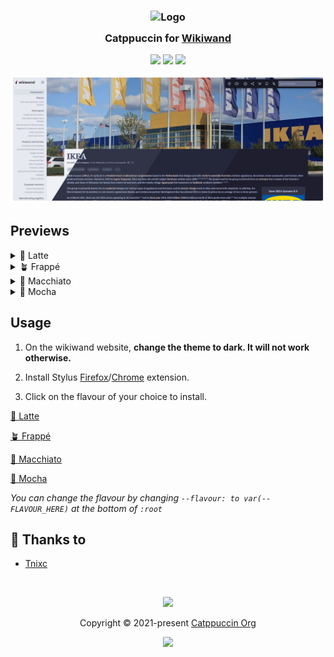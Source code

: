 <h3 align="center">
	<img src="https://raw.githubusercontent.com/catppuccin/catppuccin/main/assets/logos/exports/1544x1544_circle.png" width="100" alt="Logo"/><br/>
	<img src="https://raw.githubusercontent.com/catppuccin/catppuccin/main/assets/misc/transparent.png" height="30" width="0px"/>
	Catppuccin for <a href="https://www.wikiwand.com/">Wikiwand</a>
	<img src="https://raw.githubusercontent.com/catppuccin/catppuccin/main/assets/misc/transparent.png" height="30" width="0px"/>
</h3>

<p align="center">
	<a href="https://github.com/catppuccin/wikiwand/stargazers"><img src="https://img.shields.io/github/stars/catppuccin/wikiwand?colorA=363a4f&colorB=b7bdf8&style=for-the-badge"></a>
	<a href="https://github.com/catppuccin/wikiwand/issues"><img src="https://img.shields.io/github/issues/catppuccin/wikiwand?colorA=363a4f&colorB=f5a97f&style=for-the-badge"></a>
	<a href="https://github.com/catppuccin/wikiwand/contributors"><img src="https://img.shields.io/github/contributors/catppuccin/wikiwand?colorA=363a4f&colorB=a6da95&style=for-the-badge"></a>
</p>

<p align="center">
	<img src="/assets/all.webp"/>
</p>

## Previews

<details>
<summary>🌻 Latte</summary>
<img src="assets/latte.png"/>
</details>
<details>
<summary>🪴 Frappé</summary>
<img src="assets/frappe.png"/>
</details>
<details>
<summary>🌺 Macchiato</summary>
<img src="/assets/macchiato.png"/>
</details>
<details>
<summary>🌿 Mocha</summary>
<img src="assets/mocha.png"/>
</details>

## Usage
1. On the wikiwand website, **change the theme to dark. It will not work otherwise.**

2. Install Stylus [Firefox](https://addons.mozilla.org/en-GB/firefox/addon/styl-us/)/[Chrome](https://chrome.google.com/webstore/detail/stylus/clngdbkpkpeebahjckkjfobafhncgmne) extension.

3. Click on the flavour of your choice to install.

  [🌻 Latte](https://userstyles.world/style/7272/catppuccin-latte-wikiwand)

  [🪴 Frappé](https://userstyles.world/style/7271/catppuccin-frappe-wikiwand)

  [🌺 Macchiato](https://userstyles.world/style/7270/catppuccin-macchiato-wikiwand)

  [🌿 Mocha](https://userstyles.world/style/7269/catppuccin-mocha-wikiwand)

*You can change the flavour by changing `--flavour: to var(--FLAVOUR_HERE)` at the bottom of `:root`*

## 💝 Thanks to

- [Tnixc](https://github.com/tnixc)

&nbsp;

<p align="center">
	<img src="https://raw.githubusercontent.com/catppuccin/catppuccin/main/assets/footers/gray0_ctp_on_line.svg?sanitize=true" />
</p>

<p align="center">
	Copyright &copy; 2021-present <a href="https://github.com/catppuccin" target="_blank">Catppuccin Org</a>
</p>

<p align="center">
	<a href="https://github.com/catppuccin/catppuccin/blob/main/LICENSE"><img src="https://img.shields.io/static/v1.svg?style=for-the-badge&label=License&message=MIT&logoColor=d9e0ee&colorA=363a4f&colorB=b7bdf8"/></a>
</p>
